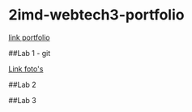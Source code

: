 # 2imd-webtech3-portfolio
[link portfolio](https://github.com/Elkeborr/2imd-webtech3-portfolio)

##Lab 1 - git 

[Link foto's]()

##Lab 2 

##Lab 3
